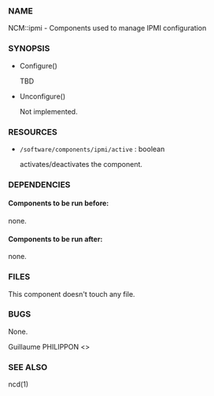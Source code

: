### NAME

NCM::ipmi - Components used to manage IPMI configuration

### SYNOPSIS

- Configure()

    TBD

- Unconfigure()

    Not implemented.

### RESOURCES

- `/software/components/ipmi/active` : boolean

    activates/deactivates the component.

### DEPENDENCIES

#### Components to be run before:

none.

#### Components to be run after:

none.

### FILES

This component doesn't touch any file.

### BUGS

None.

Guillaume PHILIPPON <>

### SEE ALSO

ncd(1)
